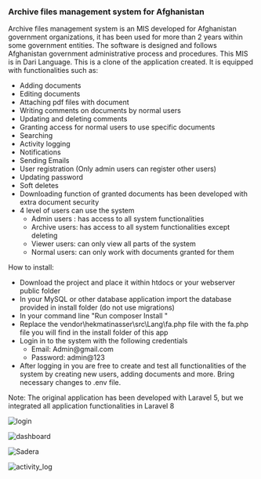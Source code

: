 <h3 style="text-center;" >Archive files management system for Afghanistan </h3>
Archive files management system is an MIS developed for Afghanistan government organizations, it has been used for more than 2 years within some government entities. The software is designed and follows Afghanistan government administrative process and procedures. This MIS is in Dari Language. This is a clone of the application created. It is equipped with functionalities such as:
<ul>
    <li>Adding documents </li>
    <li> Editing documents </li>
<li> Attaching pdf files with document </li>
<li>Writing comments on documents by normal users  </li>
<li>Updating and deleting comments </li>
<li>Granting access for normal users to use specific documents </li>
<li>Searching </li>
<li>Activity logging </li>
<li>Notifications </li>
<li>Sending Emails </li>
<li>User registration (Only admin users can register other users) </li>
<li>Updating password </li>
<li>Soft deletes </li>
<li>Downloading function of granted documents has been developed with extra document security </li>
    <li>	4 level of users can use the system 
        <ul>
            <li> Admin users : has access to all system functionalities </li>
            <li> Archive users: has access to all system functionalities except deleting </li>
            <li> Viewer users: can only view all parts of the system </li> 
            <li> Normal users: can only work with documents granted for them </li> 
        </ul>
    </li>
</ul>
    <p>How to install: </P>
<ul>
    <li> Download the project and place it within htdocs or your webserver public folder </li>
    <li> In your MySQL or other database application import the database provided in install folder (do not use migrations) </li>
    <li> In your command line "Run composer Install "</li>
    <li>Replace the vendor\hekmatinasser\src\Lang\fa.php file with the fa.php file you will find in the install folder of this app  </li>
    <li>Login in to the system with the following credentials 
        <ul>
            <li>Email: Admin@gmail.com </li>
            <li>Password: admin@123</li>
        </ul>
    </li>
<li> After logging in you are free to create and test all functionalities of the system by creating new users, adding documents and more.
    Bring necessary changes to .env file. </li>
</ul>

<p>Note: The original application has been developed with Laravel 5, but we integrated all application functionalities in Laravel 8 </p>




![login](https://user-images.githubusercontent.com/89167574/134092148-787f3634-6184-470e-bb5f-d012400cd76a.png)

![dashboard](https://user-images.githubusercontent.com/89167574/134092150-4ee5b7b6-9001-4e61-a2b4-bcb161131c3d.png)

![Sadera](https://user-images.githubusercontent.com/89167574/134092159-0feca0e6-0bde-4d57-aec5-70efa642040f.png)

![activity_log](https://user-images.githubusercontent.com/89167574/134092165-6736611c-0c90-4800-92f0-62326e066e29.png)





